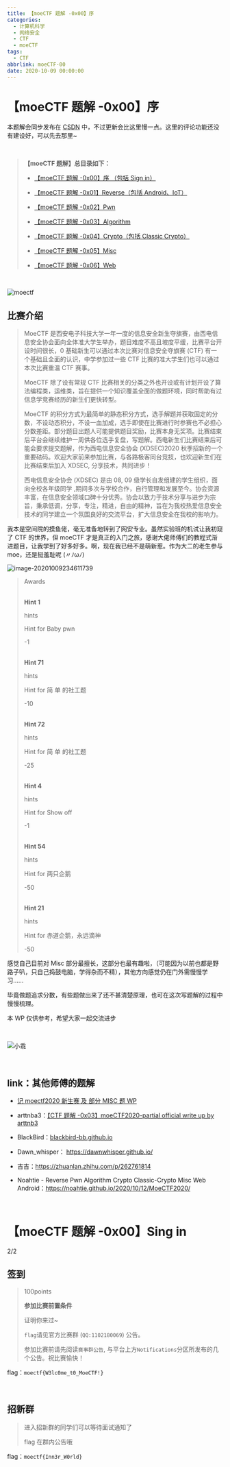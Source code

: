 ```yaml
---
title: 【moeCTF 题解 -0x00】序
categories:
  - 计算机科学
  - 网络安全
  - CTF
  - moeCTF
tags:
  - CTF
abbrlink: moeCTF-00
date: 2020-10-09 00:00:00
---
```


# 【moeCTF 题解 -0x00】序

本题解会同步发布在 [CSDN](https://blog.csdn.net/weixin_47102975) 中，不过更新会比这里慢一点。这里的评论功能还没有建设好，可以先去那里~

<br/>

> **【moeCTF 题解】总目录如下：**
>
> * [【moeCTF 题解 -0x00】序				（包括 Sign in）](https://framist.github.io/2020/10/09/%E3%80%90moeCTF%E9%A2%98%E8%A7%A3-0x00%E3%80%91%E5%BA%8F/)
>
> * [【moeCTF 题解 -0x01】Reverse（包括 Android、IoT）](https://framist.github.io/2020/10/09/%E3%80%90moeCTF%E9%A2%98%E8%A7%A3-0x01%E3%80%91Reverse/)
> * [【moeCTF 题解 -0x02】Pwn](https://framist.github.io/2020/10/09/%E3%80%90moeCTF%E9%A2%98%E8%A7%A3-0x02%E3%80%91Pwn/)
> * [【moeCTF 题解 -0x03】Algorithm](https://framist.github.io/2020/10/12/%E3%80%90moeCTF%E9%A2%98%E8%A7%A3-0x03%E3%80%91Algorithm/)
> * [【moeCTF 题解 -0x04】Crypto（包括 Classic Crypto）](https://framist.github.io/2020/10/12/%E3%80%90moeCTF%E9%A2%98%E8%A7%A3-0x04%E3%80%91Crypto/)
> * [【moeCTF 题解 -0x05】Misc](https://framist.github.io/2020/10/15/%E3%80%90moeCTF%E9%A2%98%E8%A7%A3-0x05%E3%80%91Misc/)
> * [【moeCTF 题解 -0x06】Web](https://framist.github.io/2020/10/25/%E3%80%90moeCTF%E9%A2%98%E8%A7%A3-0x06%E3%80%91Web/)

<br/>



 ![moectf](http://framist-bucket-openread.oss-cn-shanghai.aliyuncs.com/img/2023/08/15/20230815210527.png)





## 比赛介绍

> MoeCTF 是西安电子科技大学一年一度的信息安全新生夺旗赛，由西电信息安全协会面向全体准大学生举办，题目难度不高且坡度平缓，比赛平台开设时间很长，0 基础新生可以通过本次比赛对信息安全夺旗赛 (CTF) 有一个基础且全面的认识，中学参加过一些 CTF 比赛的准大学生们也可以通过本次比赛重温 CTF 赛事。
>
> MoeCTF 除了设有常规 CTF 比赛相关的分类之外也开设或有计划开设了算法编程类，运维类，旨在提供一个知识覆盖全面的做题环境，同时帮助有过信息学竞赛经历的新生们更快转型。
>
> MoeCTF 的积分方式为最简单的静态积分方式，选手解题并获取固定的分数，不设动态积分，不设一血加成，选手即使在比赛进行时参赛也不必担心分数差距。部分题目出题人可能提供题目奖励，比赛本身无奖项。比赛结束后平台会继续维护一周供各位选手复盘，写题解。西电新生们比赛结束后可能会要求提交题解，作为西电信息安全协会 (XDSEC)2020 秋季招新的一个重要砝码。欢迎大家前来参加比赛，与各路极客同台竞技，也欢迎新生们在比赛结束后加入 XDSEC, 分享技术，共同进步！
>
> 西电信息安全协会 (XDSEC) 是由 08, 09 级学长自发组建的学生组织，面向全校各年级同学 ,期间多次与学校合作，自行管理和发展至今。协会资源丰富，在信息安全领域口碑十分优秀。协会以致力于技术分享与进步为宗旨，秉承低调，分享，专注，精进，自由的精神，旨在为我校热爱信息安全技术的同学建立一个氛围良好的交流平台，扩大信息安全在我校的影响力。

<!--more-->

我本是空间院的摸鱼佬，毫无准备地转到了网安专业。虽然实验班的机试让我初窥了 CTF 的世界，但 moeCTF 才是真正的入门之旅，感谢大佬师傅们的教程式渐进题目，让我学到了好多好多。啊，现在我已经不是萌新惹。作为大二的老生参与 moe，还是挺羞耻呢 (〃ﾉωﾉ) 

![image-20201009234611739](http://framist-bucket-openread.oss-cn-shanghai.aliyuncs.com/img/2023/08/15/20230815210527-1.png)

> Awards
>
> ​									 								
>  ​								**Hint 1** 							
>
> hints
>
> Hint for Baby pwn
>
> -1
>
> ​									 								
>  ​								**Hint 71** 							
>
> hints
>
> Hint for 简  单 的社工题
>
> -10
>
> ​									 								
>  ​								**Hint 72** 							
>
> hints
>
> Hint for 简  单 的社工题
>
> -25
>
> ​									 								
>  ​								**Hint 4** 							
>
> hints
>
> Hint for Show off
>
> -1
>
> ​									 								
>  ​								**Hint 54** 							
>
> hints
>
> Hint for 两只企鹅
>
> -50
>
> ​									 								
>  ​								**Hint 21** 							
>
> hints
>
> Hint for 赤道企鹅，永远滴神
>
> -50

感觉自己目前对 Misc 部分最擅长，这部分也最有趣啦，（可能因为以前也都是野路子叭，只自己捣鼓电脑，学得杂而不精），其他方向感觉仍在门外需慢慢学习……

毕竟做题追求分数，有些题做出来了还不甚清楚原理，也可在这次写题解的过程中慢慢梳理。

本 WP 仅供参考，希望大家一起交流进步

<br/>



![小乖](http://framist-bucket-openread.oss-cn-shanghai.aliyuncs.com/img/2023/08/15/20230815210527-2.png)

<br/>

## link：其他师傅的题解

* [记 moectf2020 新生赛 及 部分 MISC 题 WP](https://blog.csdn.net/qq_45819626/article/details/108961826)

* arttnba3：[【CTF 题解 -0x03】moeCTF2020-partial official write up by arttnb3](https://arttnba3.cn/2020/09/07/%E3%80%90CTF%E9%A2%98%E8%A7%A3-0x03%E3%80%91moeCTF2020-write-up-by-arttnb3/#more)

* BlackBird：[blackbird-bb.github.io](https://blackbird-bb.github.io/)

* Dawn_whisper： https://dawnwhisper.github.io/

* 吉吉：https://zhuanlan.zhihu.com/p/262761814

* Noahtie - Reverse Pwn Algorithm Crypto Classic-Crypto Misc Web Android：https://noahtie.github.io/2020/10/12/MoeCTF2020/


<br/>

# 【moeCTF 题解 -0x00】Sing in

2/2

## 签到

> 100points
>
> **参加比赛前置条件** 						 					
>
> 证明你来过~ 
>
> `flag`请见官方比赛群 (`QQ:1102180069`) 公告。
>
> 参加比赛前请先阅读`赛事群公告`, 与平台上方`Notifications`分区所发布的几个公告。祝比赛愉快！

flag：`moectf{W3lc0me_t0_MoeCTF!}`



<br/>

## 招新群

> 进入招新群的同学们可以等待面试通知了
>
>  flag 在群内公告哦 

flag：`moectf{Inn3r_W0rld}`